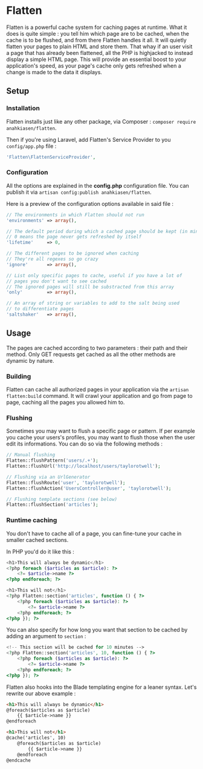 # Flatten

Flatten is a powerful cache system for caching pages at runtime.
What it does is quite simple : you tell him which page are to be cached, when the cache is to be flushed, and from there Flatten handles it all. It will quietly flatten your pages to plain HTML and store them. That whay if an user visit a page that has already been flattened, all the PHP is highjacked to instead display a simple HTML page.
This will provide an essential boost to your application's speed, as your page's cache only gets refreshed when a change is made to the data it displays.

## Setup

### Installation

Flatten installs just like any other package, via Composer : `composer require anahkiasen/flatten`.

Then if you're using Laravel, add Flatten's Service Provider to you `config/app.php` file :

```php
'Flatten\FlattenServiceProvider',
```

### Configuration

All the options are explained in the **config.php** configuration file. You can publish it via `artisan config:publish anahkiasen/flatten`.

Here is a preview of the configuration options available in said file :

```php
// The environments in which Flatten should not run
'environments' => array(),

// The default period during which a cached page should be kept (in minutes)
// 0 means the page never gets refreshed by itself
'lifetime'     => 0,

// The different pages to be ignored when caching
// They're all regexes so go crazy
'ignore'       => array(),

// List only specific pages to cache, useful if you have a lot of
// pages you don't want to see cached
// The ignored pages will still be substracted from this array
'only'         => array(),

// An array of string or variables to add to the salt being used
// to differentiate pages
'saltshaker'   => array(),
```

## Usage

The pages are cached according to two parameters : their path and their method. Only GET requests get cached as all the other methods are dynamic by nature.

### Building

Flatten can cache all authorized pages in your application via the `artisan flatten:build` command. It will crawl your application and go from page to page, caching all the pages you allowed him to.


### Flushing

Sometimes you may want to flush a specific page or pattern. If per example you cache your users's profiles, you may want to flush those when the user edit its informations.
You can do so via the following methods :

```php
// Manual flushing
Flatten::flushPattern('users/.+');
Flatten::flushUrl('http://localhost/users/taylorotwell');

// Flushing via an UrlGenerator
Flatten::flushRoute('user', 'taylorotwell');
Flatten::flushAction('UsersController@user', 'taylorotwell');

// Flushing template sections (see below)
Flatten::flushSection('articles');
```

### Runtime caching

You don't have to cache all of a page, you can fine-tune your cache in smaller cached sections.

In PHP you'd do it like this :

```php
<h1>This will always be dynamic</h1>
<?php foreach ($articles as $article): ?>
	<?= $article->name ?>
<?php endforeach; ?>

<h1>This will not</h1>
<?php Flatten::section('articles', function () { ?>
	<?php foreach ($articles as $article): ?>
		<?= $article->name ?>
	<?php endforeach; ?>
<?php }); ?>
```

You can also specify for how long you want that section to be cached by adding an argument to `section` :

```php
<!-- This section will be cached for 10 minutes -->
<?php Flatten::section('articles', 10, function () { ?>
	<?php foreach ($articles as $article): ?>
		<?= $article->name ?>
	<?php endforeach; ?>
<?php }); ?>
```

Flatten also hooks into the Blade templating engine for a leaner syntax. Let's rewrite our above example :

```html
<h1>This will always be dynamic</h1>
@foreach($articles as $article)
	{{ $article->name }}
@endforeach

<h1>This will not</h1>
@cache('articles', 10)
	@foreach($articles as $article)
		{{ $article->name }}
	@endforeach
@endcache
```